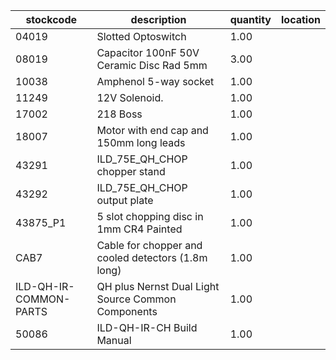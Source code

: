 |stockcode|description|quantity|location|
|---------|-----------|--------|--------|
|04019|Slotted Optoswitch|1.00||
|08019|Capacitor 100nF 50V Ceramic Disc Rad 5mm|3.00||
|10038|Amphenol  5-way socket|1.00||
|11249|12V Solenoid.|1.00||
|17002|218 Boss|1.00||
|18007|Motor with end cap and 150mm long leads|1.00||
|43291|ILD_75E_QH_CHOP chopper stand|1.00||
|43292|ILD_75E_QH_CHOP output plate|1.00||
|43875_P1|5 slot chopping disc in 1mm CR4 Painted|1.00||
|CAB7|Cable for chopper and cooled detectors (1.8m long)|1.00||
|ILD-QH-IR-COMMON-PARTS|QH plus Nernst Dual Light Source Common Components|1.00||
|50086|ILD-QH-IR-CH Build Manual|1.00||
